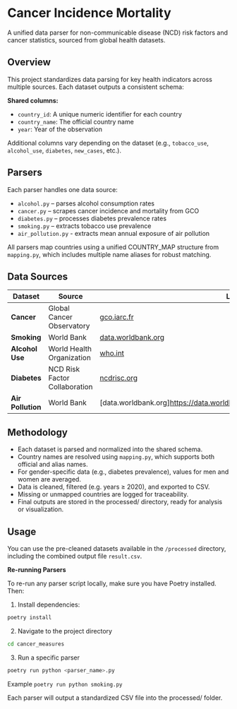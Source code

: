 # Cancer Incidence Mortality
A unified data parser for non-communicable disease (NCD) risk factors and cancer statistics, sourced from global health datasets.


## Overview

This project standardizes data parsing for key health indicators across multiple sources.
Each dataset outputs a consistent schema:

**Shared columns:**
- `country_id`: A unique numeric identifier for each country
- `country_name`: The official country name
- `year`: Year of the observation

Additional columns vary depending on the dataset (e.g., `tobacco_use`, `alcohol_use`, `diabetes`, `new_cases`, etc.).


## Parsers

Each parser handles one data source:
- `alcohol.py` – parses alcohol consumption rates
- `cancer.py` – scrapes cancer incidence and mortality from GCO
- `diabetes.py` – processes diabetes prevalence rates
- `smoking.py` – extracts tobacco use prevalence
- `air_pollution.py` - extracts mean annual exposure of air pollution

All parsers map countries using a unified COUNTRY_MAP structure from `mapping.py`, which includes multiple name aliases for robust matching.


## Data Sources

| Dataset         | Source | Link |
|----------------|--------|------|
| **Cancer**      | Global Cancer Observatory | [gco.iarc.fr](https://gco.iarc.fr/overtime/en/dataviz/trends) |
| **Smoking**     | World Bank | [data.worldbank.org](https://data.worldbank.org/indicator/SH.PRV.SMOK) |
| **Alcohol Use** | World Health Organization | [who.int](https://www.who.int/data/gho/indicator-metadata-registry/imr-details/462) |
| **Diabetes**    | NCD Risk Factor Collaboration | [ncdrisc.org](https://www.ncdrisc.org/data-downloads-diabetes.html) |
| **Air Pollution** | World Bank | [data.worldbank.org]https://data.worldbank.org/indicator/EN.ATM.PM25.MC.M3 |


## Methodology

- Each dataset is parsed and normalized into the shared schema.
- Country names are resolved using `mapping.py`, which supports both official and alias names.
- For gender-specific data (e.g., diabetes prevalence), values for men and women are averaged.
- Data is cleaned, filtered (e.g. years ≥ 2020), and exported to CSV.
- Missing or unmapped countries are logged for traceability.
- Final outputs are stored in the processed/ directory, ready for analysis or visualization.


## Usage

You can use the pre-cleaned datasets available in the `/processed` directory, including the combined output file `result.csv`.

**Re-running Parsers**

To re-run any parser script locally, make sure you have Poetry installed. Then:
1. Install dependencies:
```bash
poetry install
```


2. Navigate to the project directory
```bash
cd cancer_measures
```

3. Run a specific parser
```bash
poetry run python <parser_name>.py
```
Example `poetry run python smoking.py`

Each parser will output a standardized CSV file into the processed/ folder.
